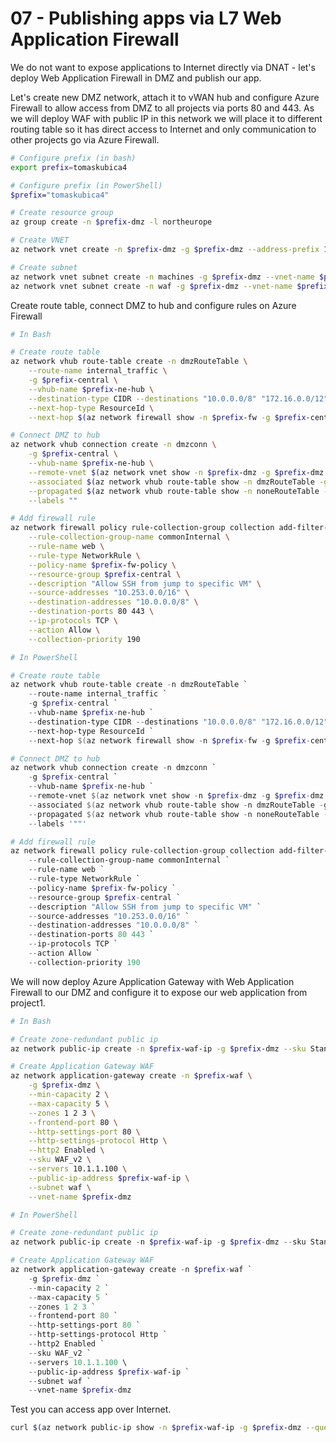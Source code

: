 # 07 - Publishing apps via L7 Web Application Firewall
We do not want to expose applications to Internet directly via DNAT - let's deploy Web Application Firewall in DMZ and publish our app.

Let's create new DMZ network, attach it to vWAN hub and configure Azure Firewall to allow access from DMZ to all projects via ports 80 and 443. As we will deploy WAF with public IP in this network we will place it to different routing table so it has direct access to Internet and only communication to other projects go via Azure Firewall.

```bash
# Configure prefix (in bash)
export prefix=tomaskubica4

# Configure prefix (in PowerShell)
$prefix="tomaskubica4"

# Create resource group
az group create -n $prefix-dmz -l northeurope

# Create VNET
az network vnet create -n $prefix-dmz -g $prefix-dmz --address-prefix 10.253.0.0/16

# Create subnet
az network vnet subnet create -n machines -g $prefix-dmz --vnet-name $prefix-dmz --address-prefixes 10.253.0.0/24
az network vnet subnet create -n waf -g $prefix-dmz --vnet-name $prefix-dmz --address-prefixes 10.253.1.0/24
```

Create route table, connect DMZ to hub and configure rules on Azure Firewall

```bash
# In Bash

# Create route table
az network vhub route-table create -n dmzRouteTable \
    --route-name internal_traffic \
    -g $prefix-central \
    --vhub-name $prefix-ne-hub \
    --destination-type CIDR --destinations "10.0.0.0/8" "172.16.0.0/12" "192.168.0.0/16" \
    --next-hop-type ResourceId \
    --next-hop $(az network firewall show -n $prefix-fw -g $prefix-central --query id -o tsv)

# Connect DMZ to hub
az network vhub connection create -n dmzconn \
    -g $prefix-central \
    --vhub-name $prefix-ne-hub \
    --remote-vnet $(az network vnet show -n $prefix-dmz -g $prefix-dmz --query id -o tsv) \
    --associated $(az network vhub route-table show -n dmzRouteTable -g $prefix-central --vhub-name $prefix-ne-hub --query id -o tsv) \
    --propagated $(az network vhub route-table show -n noneRouteTable -g $prefix-central --vhub-name $prefix-ne-hub --query id -o tsv) \
    --labels ""

# Add firewall rule
az network firewall policy rule-collection-group collection add-filter-collection --name waf \
    --rule-collection-group-name commonInternal \
    --rule-name web \
    --rule-type NetworkRule \
    --policy-name $prefix-fw-policy \
    --resource-group $prefix-central \
    --description "Allow SSH from jump to specific VM" \
    --source-addresses "10.253.0.0/16" \
    --destination-addresses "10.0.0.0/8" \
    --destination-ports 80 443 \
    --ip-protocols TCP \
    --action Allow \
    --collection-priority 190
```

```powershell
# In PowerShell

# Create route table
az network vhub route-table create -n dmzRouteTable `
    --route-name internal_traffic `
    -g $prefix-central `
    --vhub-name $prefix-ne-hub `
    --destination-type CIDR --destinations "10.0.0.0/8" "172.16.0.0/12" "192.168.0.0/16" `
    --next-hop-type ResourceId `
    --next-hop $(az network firewall show -n $prefix-fw -g $prefix-central --query id -o tsv)

# Connect DMZ to hub
az network vhub connection create -n dmzconn `
    -g $prefix-central `
    --vhub-name $prefix-ne-hub `
    --remote-vnet $(az network vnet show -n $prefix-dmz -g $prefix-dmz --query id -o tsv) `
    --associated $(az network vhub route-table show -n dmzRouteTable -g $prefix-central --vhub-name $prefix-ne-hub --query id -o tsv) `
    --propagated $(az network vhub route-table show -n noneRouteTable -g $prefix-central --vhub-name $prefix-ne-hub --query id -o tsv) `
    --labels '""'

# Add firewall rule
az network firewall policy rule-collection-group collection add-filter-collection --name waf `
    --rule-collection-group-name commonInternal `
    --rule-name web `
    --rule-type NetworkRule `
    --policy-name $prefix-fw-policy `
    --resource-group $prefix-central `
    --description "Allow SSH from jump to specific VM" `
    --source-addresses "10.253.0.0/16" `
    --destination-addresses "10.0.0.0/8" `
    --destination-ports 80 443 `
    --ip-protocols TCP `
    --action Allow `
    --collection-priority 190
```

We will now deploy Azure Application Gateway with Web Application Firewall to our DMZ and configure it to expose our web application from project1.

```bash
# In Bash

# Create zone-redundant public ip
az network public-ip create -n $prefix-waf-ip -g $prefix-dmz --sku Standard --zone 1 2 3

# Create Application Gateway WAF
az network application-gateway create -n $prefix-waf \
    -g $prefix-dmz \
    --min-capacity 2 \
    --max-capacity 5 \
    --zones 1 2 3 \
    --frontend-port 80 \
    --http-settings-port 80 \
    --http-settings-protocol Http \
    --http2 Enabled \
    --sku WAF_v2 \
    --servers 10.1.1.100 \
    --public-ip-address $prefix-waf-ip \
    --subnet waf \
    --vnet-name $prefix-dmz
```

```powershell
# In PowerShell

# Create zone-redundant public ip
az network public-ip create -n $prefix-waf-ip -g $prefix-dmz --sku Standard --zone 1 2 3

# Create Application Gateway WAF
az network application-gateway create -n $prefix-waf `
    -g $prefix-dmz `
    --min-capacity 2 `
    --max-capacity 5 `
    --zones 1 2 3 `
    --frontend-port 80 `
    --http-settings-port 80 `
    --http-settings-protocol Http `
    --http2 Enabled `
    --sku WAF_v2 `
    --servers 10.1.1.100 \
    --public-ip-address $prefix-waf-ip `
    --subnet waf `
    --vnet-name $prefix-dmz
```

Test you can access app over Internet.

```bash
curl $(az network public-ip show -n $prefix-waf-ip -g $prefix-dmz --query ipAddress -o tsv)
```
